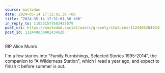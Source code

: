 ```yaml
---
source: mastodon
date: 2024-05-14 17:31:01.36 +00
title: "2024-05-14 17:31:01.36 +00"
in_reply_to: 110531577683425679
post_uri: https://mastodon.social/users/gravely/statuses/112440630402434626
post_id: 112440630402434626
---
```

RIP Alice Munro

I'm a few stories into "Family Furnishings, Selected Stories 1995-2014”, the companion to “A Wilderness Station", which I read a year ago, and expect to finish it before summer is out.


